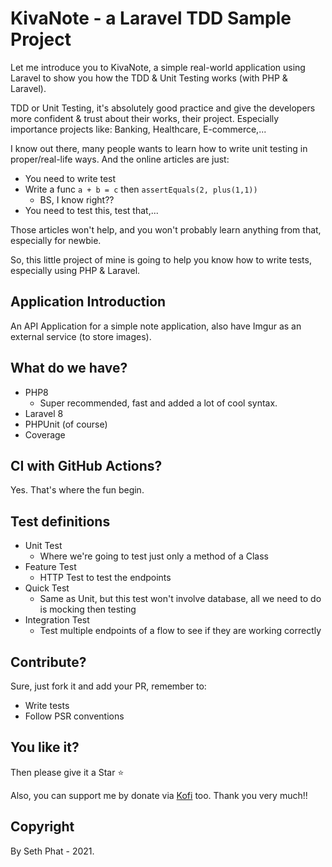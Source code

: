 # KivaNote - a Laravel TDD Sample Project

Let me introduce you to KivaNote, a simple real-world application using Laravel to show you
how the TDD & Unit Testing works (with PHP & Laravel).

TDD or Unit Testing, it's absolutely good practice and give the developers more confident & trust about their works, their project. Especially importance projects like:
Banking, Healthcare, E-commerce,...

I know out there, many people wants to learn how to write unit testing in proper/real-life ways. And the online articles are just:

- You need to write test
- Write a func `a + b = c` then `assertEquals(2, plus(1,1))`
    - BS, I know right??
- You need to test this, test that,...

Those articles won't help, and you won't probably learn anything from that, especially for newbie.

So, this little project of mine is going to help you know how to write tests, especially using PHP & Laravel.

## Application Introduction
An API Application for a simple note application, also have Imgur as an external service (to store images).

## What do we have?
- PHP8
  - Super recommended, fast and added a lot of cool syntax.
- Laravel 8
- PHPUnit (of course)
- Coverage

## CI with GitHub Actions?
Yes. That's where the fun begin.

## Test definitions
- Unit Test
  - Where we're going to test just only a method of a Class
- Feature Test
  - HTTP Test to test the endpoints
- Quick Test
  - Same as Unit, but this test won't involve database, all we need to do is mocking then testing
- Integration Test
  - Test multiple endpoints of a flow to see if they are working correctly

## Contribute?
Sure, just fork it and add your PR, remember to:

- Write tests
- Follow PSR conventions

## You like it?

Then please give it a Star ⭐

Also, you can support me by donate via [Kofi](https://ko-fi.com/sethphat) too. Thank you very much!!

## Copyright
By Seth Phat - 2021.
